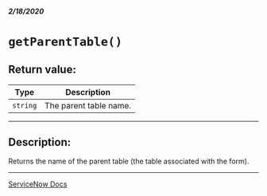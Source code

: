 ##### 2/18/2020
# `getParentTable()`
## Return value:
| Type | Description |
|---|---|
| `string` | The parent table name. |

---

## Description:
Returns the name of the parent table (the table associated with the form).

---

[ServiceNow Docs](https://developer.servicenow.com/app.do#!/api_doc?v=newyork&id=r_GLV3-getParentTable)